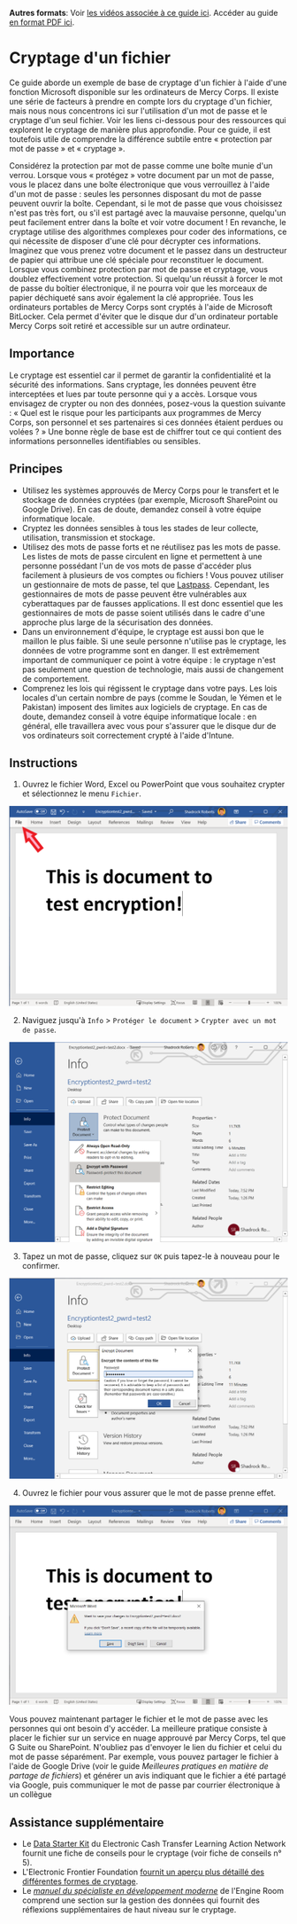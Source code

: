 **Autres formats**: Voir [les vidéos associée à ce guide ici](https://youtu.be/0o_jdQiTkvo). Accéder au guide [en format PDF ici](http://dldocs.mercycorps.org/DPPEncryptionGuideFR.pdf).

# Cryptage d'un fichier
Ce guide aborde un exemple de base de cryptage d'un fichier à l'aide d'une fonction Microsoft disponible sur les ordinateurs de Mercy Corps. Il existe une série de facteurs à prendre en compte lors du cryptage d'un fichier, mais nous nous concentrons ici sur l'utilisation d'un mot de passe et le cryptage d'un seul fichier. Voir les liens ci-dessous pour des ressources qui explorent le cryptage de manière plus approfondie. Pour ce guide, il est toutefois utile de comprendre la différence subtile entre « protection par mot de passe » et « cryptage ».

Considérez la protection par mot de passe comme une boîte munie d'un verrou. Lorsque vous « protégez » votre document par un mot de passe, vous le placez dans une boîte électronique que vous verrouillez à l'aide d'un mot de passe : seules les personnes disposant du mot de passe peuvent ouvrir la boîte. Cependant, si le mot de passe que vous choisissez n'est pas très fort, ou s'il est partagé avec la mauvaise personne, quelqu'un peut facilement entrer dans la boîte et voir votre document ! En revanche, le cryptage utilise des algorithmes complexes pour coder des informations, ce qui nécessite de disposer d'une clé pour décrypter ces informations. Imaginez que vous prenez votre document et le passez dans un destructeur de papier qui attribue une clé spéciale pour reconstituer le document.
Lorsque vous combinez protection par mot de passe et cryptage, vous doublez effectivement votre protection. Si quelqu'un réussit à forcer le mot de passe du boîtier électronique, il ne pourra voir que les morceaux de papier déchiqueté sans avoir également la clé appropriée. Tous les ordinateurs portables de Mercy Corps sont cryptés à l'aide de Microsoft BitLocker. Cela permet d'éviter que le disque dur d'un ordinateur portable Mercy Corps soit retiré et accessible sur un autre ordinateur.

## Importance
Le cryptage est essentiel car il permet de garantir la confidentialité et la sécurité des informations. Sans cryptage, les données peuvent être interceptées et lues par toute personne qui y a accès. Lorsque vous envisagez de crypter ou non des données, posez-vous la question suivante : « Quel est le risque pour les participants aux programmes de Mercy Corps, son personnel et ses partenaires si ces données étaient perdues ou volées ? » Une bonne règle de base est de chiffrer tout ce qui contient des informations personnelles identifiables ou sensibles.

## Principes
- Utilisez les systèmes approuvés de Mercy Corps pour le transfert et le stockage de données cryptées (par exemple, Microsoft SharePoint ou Google Drive). En cas de doute, demandez conseil à votre équipe informatique locale.
- Cryptez les données sensibles à tous les stades de leur collecte, utilisation, transmission et stockage.
- Utilisez des mots de passe forts et ne réutilisez pas les mots de passe. Les listes de mots de passe circulent en ligne et permettent à une personne possédant l'un de vos mots de passe d'accéder plus facilement à plusieurs de vos comptes ou fichiers ! Vous pouvez utiliser un gestionnaire de mots de passe, tel que [Lastpass](https://www.lastpass.com/). Cependant, les gestionnaires de mots de passe peuvent être vulnérables aux cyberattaques par de fausses applications. Il est donc essentiel que les gestionnaires de mots de passe soient utilisés dans le cadre d'une approche plus large de la sécurisation des données.
- Dans un environnement d'équipe, le cryptage est aussi bon que le maillon le plus faible. Si une seule personne n'utilise pas le cryptage, les données de votre programme sont en danger. Il est extrêmement important de communiquer ce point à votre équipe : le cryptage n'est pas seulement une question de technologie, mais aussi de changement de comportement.
- Comprenez les lois qui régissent le cryptage dans votre pays. Les lois locales d'un certain nombre de pays (comme le Soudan, le Yémen et le Pakistan) imposent des limites aux logiciels de cryptage. En cas de doute, demandez conseil à votre équipe informatique locale : en général, elle travaillera avec vous pour s'assurer que le disque dur de vos ordinateurs soit correctement crypté à l'aide d'Intune.

## Instructions

1. Ouvrez le fichier Word, Excel ou PowerPoint que vous souhaitez crypter et sélectionnez le menu `Fichier`.

![Uploading a file](images/Encrypt1.png)

2. Naviguez jusqu'à `Info` > `Protéger le document` > `Crypter avec un mot de passe`.

![Uploading a file](images/Encrypt3.png)

3. Tapez un mot de passe, cliquez sur `OK` puis tapez-le à nouveau pour le confirmer.

![Uploading a file](images/Encrypt4.png)

4. Ouvrez le fichier pour vous assurer que le mot de passe prenne effet.

![Uploading a file](images/Encrypt5.png)

Vous pouvez maintenant partager le fichier et le mot de passe avec les personnes qui ont besoin d'y accéder. La meilleure pratique consiste à placer le fichier sur un service en nuage approuvé par Mercy Corps, tel que G Suite ou SharePoint. N'oubliez pas d'envoyer le lien du fichier et celui du mot de passe séparément. Par exemple, vous pouvez partager le fichier à l'aide de Google Drive (voir le guide *Meilleures pratiques en matière de partage de fichiers*) et générer un avis indiquant que le fichier a été partagé via Google, puis communiquer le mot de passe par courrier électronique à un collègue

## Assistance supplémentaire
- Le [Data Starter Kit](https://www.calpnetwork.org/wp-content/uploads/2020/06/DataStarterKitforFieldStaffELAN.pdf) du Electronic Cash Transfer Learning Action Network fournit une fiche de conseils pour le cryptage (voir fiche de conseils n° 5).
- L'Electronic Frontier Foundation [fournit un aperçu plus détaillé des différentes formes de cryptage](https://ssd.eff.org/en/module/what-should-i-know-about-encryption).
- Le [*manuel du spécialiste en développement moderne*](https://the-engine-room.github.io/responsible-data-handbook/) de l'Engine Room comprend une section sur la gestion des données qui fournit des réflexions supplémentaires de haut niveau sur le cryptage.
